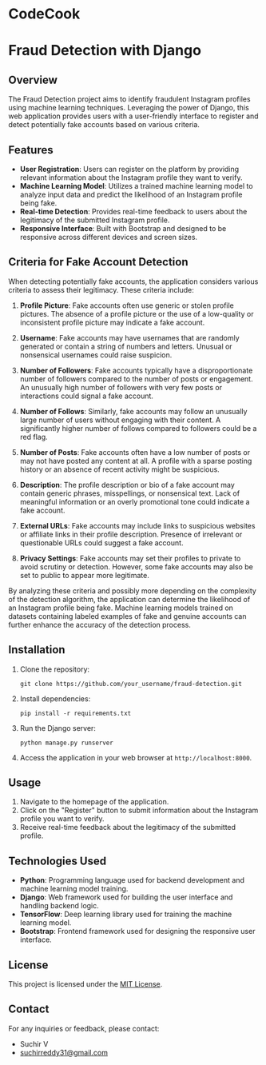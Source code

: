 # CodeCook


# Fraud Detection with Django

## Overview

The Fraud Detection project aims to identify fraudulent Instagram profiles using machine learning techniques. Leveraging the power of Django, this web application provides users with a user-friendly interface to register and detect potentially fake accounts based on various criteria.

## Features

- **User Registration**: Users can register on the platform by providing relevant information about the Instagram profile they want to verify.
- **Machine Learning Model**: Utilizes a trained machine learning model to analyze input data and predict the likelihood of an Instagram profile being fake.
- **Real-time Detection**: Provides real-time feedback to users about the legitimacy of the submitted Instagram profile.
- **Responsive Interface**: Built with Bootstrap and designed to be responsive across different devices and screen sizes.

## Criteria for Fake Account Detection

When detecting potentially fake accounts, the application considers various criteria to assess their legitimacy. These criteria include:

1. **Profile Picture**: Fake accounts often use generic or stolen profile pictures. The absence of a profile picture or the use of a low-quality or inconsistent profile picture may indicate a fake account.

2. **Username**: Fake accounts may have usernames that are randomly generated or contain a string of numbers and letters. Unusual or nonsensical usernames could raise suspicion.

3. **Number of Followers**: Fake accounts typically have a disproportionate number of followers compared to the number of posts or engagement. An unusually high number of followers with very few posts or interactions could signal a fake account.

4. **Number of Follows**: Similarly, fake accounts may follow an unusually large number of users without engaging with their content. A significantly higher number of follows compared to followers could be a red flag.

5. **Number of Posts**: Fake accounts often have a low number of posts or may not have posted any content at all. A profile with a sparse posting history or an absence of recent activity might be suspicious.

6. **Description**: The profile description or bio of a fake account may contain generic phrases, misspellings, or nonsensical text. Lack of meaningful information or an overly promotional tone could indicate a fake account.

7. **External URLs**: Fake accounts may include links to suspicious websites or affiliate links in their profile description. Presence of irrelevant or questionable URLs could suggest a fake account.

8. **Privacy Settings**: Fake accounts may set their profiles to private to avoid scrutiny or detection. However, some fake accounts may also be set to public to appear more legitimate.

By analyzing these criteria and possibly more depending on the complexity of the detection algorithm, the application can determine the likelihood of an Instagram profile being fake. Machine learning models trained on datasets containing labeled examples of fake and genuine accounts can further enhance the accuracy of the detection process.

## Installation

1. Clone the repository:
    ```
    git clone https://github.com/your_username/fraud-detection.git
    ```

2. Install dependencies:
    ```
    pip install -r requirements.txt
    ```

3. Run the Django server:
    ```
    python manage.py runserver
    ```

4. Access the application in your web browser at `http://localhost:8000`.

## Usage

1. Navigate to the homepage of the application.
2. Click on the "Register" button to submit information about the Instagram profile you want to verify.
3. Receive real-time feedback about the legitimacy of the submitted profile.

## Technologies Used

- **Python**: Programming language used for backend development and machine learning model training.
- **Django**: Web framework used for building the user interface and handling backend logic.
- **TensorFlow**: Deep learning library used for training the machine learning model.
- **Bootstrap**: Frontend framework used for designing the responsive user interface.

## License

This project is licensed under the [MIT License](LICENSE).

## Contact

For any inquiries or feedback, please contact:

- Suchir V
- suchirreddy31@gmail.com

